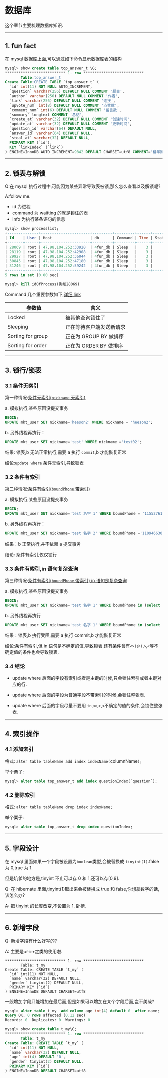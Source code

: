# 数据库

这个章节主要梳理数据库知识.

---

## 1. fun fact

在 mysql 数据库上面,可以通过如下命令显示数据库表的结构

```sql
mysql> show create table top_answer_t \G;
*************************** 1. row ***************************
       Table:top_answer_t
Create Table:CREATE TABLE `top_answer_t` (
  `id` int(11) NOT NULL AUTO_INCREMENT,
  `question` varchar(256) DEFAULT NULL COMMENT '题目',
  `author` varchar(256) DEFAULT NULL COMMENT '作者',
  `link` varchar(256) DEFAULT NULL COMMENT '连接',
  `upvote_num` int(8) DEFAULT NULL COMMENT '点赞数',
  `comment_num` int(6) DEFAULT NULL COMMENT '留言数',
  `summary` longtext COMMENT '总结',
  `create_at` varchar(32) DEFAULT NULL COMMENT '创建时间',
  `update_at` varchar(32) DEFAULT NULL COMMENT '更新时间',
  `question_id` varchar(64) DEFAULT NULL,
  `answer_id` varchar(64) DEFAULT NULL,
  `steal_at` varchar(32) DEFAULT NULL,
  PRIMARY KEY (`id`),
  KEY `linkIndex` (`link`)
) ENGINE=InnoDB AUTO_INCREMENT=9842 DEFAULT CHARSET=utf8 COMMENT='精华回答表'
```

---

## 2. 锁表与解锁

Q:在 mysql 执行过程中,可能因为某些异常导致表被锁,那么怎么查看以及解锁呢?

A:follow me.

- id 为进程
- command 为 waitting 的就是锁住的表
- info 为执行某条语句的信息

```sql
mysql> show processlist;
+-------+------+----------------------+---------+---------+------+----------+------------------+
| Id    | User | Host                 | db      | Command | Time | State    | Info             |
+-------+------+----------------------+---------+---------+------+----------+------------------+
| 28069 | root | 47.98.104.252:33920  | 4fun_db | Sleep   |    3 |          | NULL             |
| 28119 | root | 47.98.104.252:42908  | 4fun_db | Sleep   |    3 |          | NULL             |
| 29927 | root | 47.98.104.252:36044  | 4fun_db | Sleep   |    3 |          | NULL             |
| 30845 | root | 47.98.104.252:47180  | 4fun_db | Sleep   |    3 |          | NULL             |
| 31246 | root | 47.98.104.252:59242  | 4fun_db | Sleep   |    3 |          | NULL             |
+-------+------+----------------------+---------+---------+------+----------+------------------+
5 rows in set (0.00 sec)

mysql> kill idOfProcess(例如28069)
```

Command 几个重要参数如下,[详细 link](https://blog.csdn.net/sinat_25873421/article/details/80335125)

| 参数值                  | 含义                     |
| ----------------------- | ------------------------ |
| Locked 　               | 被其他查询锁住了         |
| Sleeping 　 　          | 正在等待客户端发送新请求 |
| Sorting for group 　 　 | 正在为 GROUP BY 做排序   |
| Sorting for order 　 　 | 正在为 ORDER BY 做排序   |

---

## 3. 锁行/锁表

### 3.1 条件无索引

第一种情况:<u>条件无索引(`nickname` 无索引)</u>

a. 模拟执行,某些原因没提交事务

```sql
BEGIN;
UPDATE mkt_user SET nickname='heeson2' WHERE nickname = 'heeson2';
```

b. 另外线程再执行：

```sql
UPDATE mkt_user SET nickname='test' WHERE nickname ='test02';
```

结果: 锁表,b 无法正常执行,需要 a 执行 `commit`,b 才能恢复正常

结论:`update where` 条件无索引,导致锁表

### 3.2 条件有索引

第二种情况:<u>条件有索引(`boundPhone` 带索引)</u>

a. 模拟执行,某些原因没提交事务

```sql
BEGIN;
UPDATE mkt_user SET nickname='test 名字 1' WHERE boundPhone = '11552761891';
```

b. 另外线程再执行：

```sql
UPDATE mkt_user SET nickname='test 名字 2' WHERE boundPhone ='11094663082';
```

结果：b 正常执行,并不依赖 a 提交事务

结论: 条件有索引,仅仅锁行

### 3.3 条件有索引,in 语句复杂查询

第三种情况:<u>条件有索引(`boundPhone` 带索引),in 语句是复杂查询</u>

a. 模拟执行,某些原因没提交事务

```sql
BEGIN;
UPDATE mkt_user SET nickname='test 名字 1' WHERE boundPhone in (select phone where usr_user where id = 'xxxxx');
```

b. 另外线程再执行

```sql
UPDATE mkt_user SET nickname='test 名字 1' WHERE boundPhone in (select phone where usr_user where id = 'yyyyy');
```

结果：锁表,b 执行受阻,需要 a 执行 commit,b 才能恢复正常

结论:条件有索引,但 in 语句是不确定的值,导致锁表.还有条件含有`<>(非)`,`>`,`<`等不确定值的条件也会导致锁表.

### 3.4 结论

- update where 后面的字段有索引或者是主键的时候,只会锁住索引或者主键对应的行.

- update where 后面的字段为普通字段不带索引的时候,会锁住整张表.

- update where 后面的字段尽量不要用 `in`,`<>`,`>`,`<`不确定的值的条件,会锁住整张表.

---

## 4. 索引操作

### 4.1 添加索引

格式: `alter table tableName add index indexName(`columnName`);`

举个栗子:

```sql
mysql> alter table top_answer_t add index questionIndex(`question`);
```

### 4.2 删除索引

格式: `alter table tableName drop index indexName;`

举个栗子:

```sql
mysql> alter table top_answer_t drop index questionIndex;
```

---

## 5. 字段设计

在 mysql 里面如果一个字段被设置为`boolean`类型,会被替换成 `tinyint(1)`.false 为 0,true 为 1.

但是坑爹的地方是,tinyint 不止可以存 0 和 1,还可以存[0,9].

Q: 在 hibernate 里面,tinyint(1)取出来会被替换成 true 和 false,你想拿数字的话,该怎么办?

A: 把 tinyint 的长度改变,不设置为 1. 卧槽.

---

## 6. 新增字段

Q: 新增字段有什么好写的?

A: 主要是`after`之类的使用啦.

```mysql> show create table t_my\G;
*************************** 1. row ***************************
       Table: t_my
Create Table: CREATE TABLE `t_my` (
  `id` int(11) NOT NULL,
  `name` varchar(32) DEFAULT NULL,
  `gender` tinyint(2) DEFAULT NULL,
  PRIMARY KEY (`id`)
) ENGINE=InnoDB DEFAULT CHARSET=utf8
```

一般增加字段只能增加在最后面,但是如果可以增加在某个字段后面,岂不美哉?

```sql
mysql> alter table t_my  add column age int(4) default 0  after name;
Query OK, 0 rows affected (0.12 sec)
Records: 0  Duplicates: 0  Warnings: 0

mysql> show create table t_my\G;
*************************** 1. row ***************************
       Table: t_my
Create Table: CREATE TABLE `t_my` (
  `id` int(11) NOT NULL,
  `name` varchar(32) DEFAULT NULL,
  `age` int(4) DEFAULT '0',
  `gender` tinyint(2) DEFAULT NULL,
  PRIMARY KEY (`id`)
) ENGINE=InnoDB DEFAULT CHARSET=utf8
```
